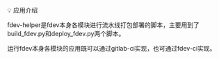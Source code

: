 💡 应用介绍

fdev-helper是fdev本身各模块进行流水线打包部署的脚本，主要用到了build_fdev.py和deploy_fdev.py两个脚本。

运行fdev本身各模块的应用既可以通过gitlab-ci实现，也可通过fdev-ci实现。
